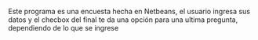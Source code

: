 Este programa es una encuesta hecha en Netbeans, el usuario ingresa sus datos y el checbox del final te da una opción para una ultima pregunta, dependiendo de lo que se ingrese 
